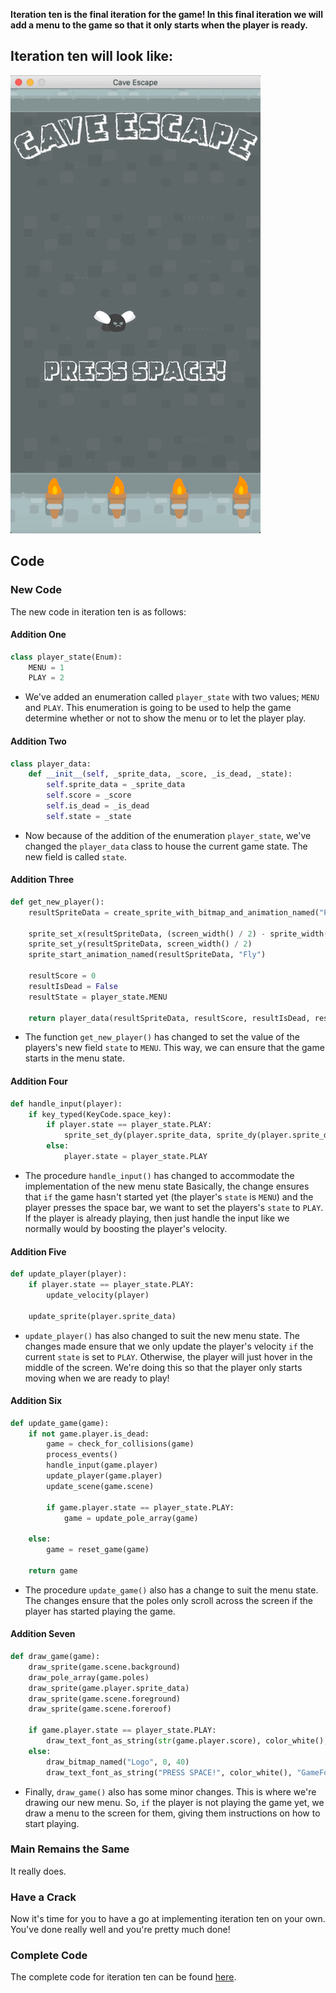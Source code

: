 __Iteration ten is the final iteration for the game! In this final iteration we will add a menu to the game so that it only starts when the player is ready.__

## Iteration ten will look like:
![Iteration Ten](https://raw.githubusercontent.com/itco-education/cave-escape/master/Documentation/Images/iteration_10.gif)

## Code

### New Code
The new code in iteration ten is as follows:

#### Addition One
```python
class player_state(Enum):
    MENU = 1
    PLAY = 2
```
- We've added an enumeration called ```player_state``` with two values; ```MENU``` and ```PLAY```. This enumeration is going to be used to help the game determine whether or not to show the menu or to let the player play.

#### Addition Two
```python
class player_data:
    def __init__(self, _sprite_data, _score, _is_dead, _state):
        self.sprite_data = _sprite_data
        self.score = _score
        self.is_dead = _is_dead
        self.state = _state
```
-  Now because of the addition of the enumeration ```player_state```, we've changed the ```player_data``` class to house the current game state. The new field is called ```state```.

#### Addition Three
```python
def get_new_player():
    resultSpriteData = create_sprite_with_bitmap_and_animation_named("Player", "PlayerAnimations")

    sprite_set_x(resultSpriteData, (screen_width() / 2) - sprite_width(resultSpriteData))
    sprite_set_y(resultSpriteData, screen_width() / 2)
    sprite_start_animation_named(resultSpriteData, "Fly")

    resultScore = 0
    resultIsDead = False
    resultState = player_state.MENU

    return player_data(resultSpriteData, resultScore, resultIsDead, resultState)
```
- The function ```get_new_player()``` has changed to set the value of the players's new field ```state``` to ```MENU```. This way, we can ensure that the game starts in the menu state.

#### Addition Four
```python
def handle_input(player):
    if key_typed(KeyCode.space_key):
        if player.state == player_state.PLAY:
            sprite_set_dy(player.sprite_data, sprite_dy(player.sprite_data) - JUMP_RECOVERY_BOOST)
        else:
            player.state = player_state.PLAY
```
- The procedure ```handle_input()``` has changed to accommodate the implementation of the new menu state Basically, the change ensures that ```if``` the game hasn't started yet (the player's ```state``` is ```MENU```) and the player presses the space bar, we want to set the players's ```state``` to ```PLAY```. If the player is already playing, then just handle the input like we normally would by boosting the player's velocity.

#### Addition Five
```python
def update_player(player):
    if player.state == player_state.PLAY:
        update_velocity(player)

    update_sprite(player.sprite_data)
```
- ```update_player()``` has also changed to suit the new menu state. The changes made ensure that we only update the player's velocity ```if``` the current ```state``` is set to ```PLAY```. Otherwise, the player will just hover in the middle of the screen. We're doing this so that the player only starts moving when we are ready to play!

#### Addition Six
```python
def update_game(game):
    if not game.player.is_dead:
        game = check_for_collisions(game)
        process_events()
        handle_input(game.player)
        update_player(game.player)
        update_scene(game.scene)

        if game.player.state == player_state.PLAY:
            game = update_pole_array(game)

    else:
        game = reset_game(game)

    return game
```
- The procedure ```update_game()``` also has a change to suit the menu state. The changes ensure that the poles only scroll across the screen if the player has started playing the game.

#### Addition Seven
```python
def draw_game(game):
    draw_sprite(game.scene.background)
    draw_pole_array(game.poles)
    draw_sprite(game.player.sprite_data)
    draw_sprite(game.scene.foreground)
    draw_sprite(game.scene.foreroof)

    if game.player.state == player_state.PLAY:
        draw_text_font_as_string(str(game.player.score), color_white(), "GameFont", 21, 10, 0)
    else:
        draw_bitmap_named("Logo", 0, 40)
        draw_text_font_as_string("PRESS SPACE!", color_white(), "GameFont", 21, 55, 550)

```
- Finally, ```draw_game()``` also has some minor changes. This is where we're drawing our new menu. So, ```if``` the player is not playing the game yet, we draw a menu to the screen for them, giving them instructions on how to start playing.

### Main Remains the Same
It really does.

### Have a Crack
Now it's time for you to have a go at implementing iteration ten on your own. You've done really well and you're pretty much done!

### Complete Code
The complete code for iteration ten can be found [here](https://raw.githubusercontent.com/itco-education/cave-escape/master/python/iteration_10.py).
